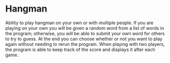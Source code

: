 # Hangman
Ability to play hangman on your own or with multiple people. If you are playing on your own you will be given a random word from a list of words in the program; otherwise, you will be able to submit your own word for others to try to guess. At the end you can choose whether or not you want to play again without needing to rerun the program. When playing with two players, the program is able to keep track of the score and displays it after each game.